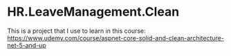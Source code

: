 # HR.LeaveManagement.Clean
This is a project that I use to learn in this course: https://www.udemy.com/course/aspnet-core-solid-and-clean-architecture-net-5-and-up
